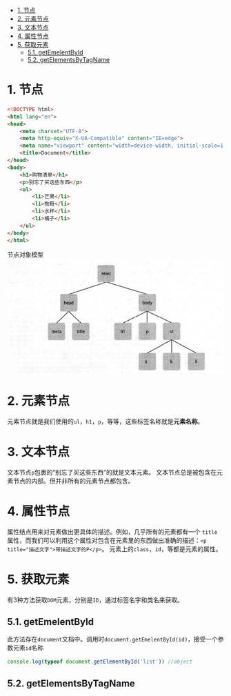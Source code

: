- [1. 节点](#1-节点)
- [2. 元素节点](#2-元素节点)
- [3. 文本节点](#3-文本节点)
- [4. 属性节点](#4-属性节点)
- [5. 获取元素](#5-获取元素)
  - [5.1. getEmelentById](#51-getemelentbyid)
  - [5.2. getElementsByTagName](#52-getelementsbytagname)

# 1. 节点
```html
<!DOCTYPE html>
<html lang="en">
<head>
    <meta charset="UTF-8">
    <meta http-equiv="X-UA-Compatible" content="IE=edge">
    <meta name="viewport" content="width=device-width, initial-scale=1.0">
    <title>Document</title>
</head>
<body>
    <h1>购物清单</h1>
    <p>别忘了买这些东西</p>
    <ul>
        <li>芒果</li>
        <li>拖鞋</li>
        <li>水杯</li>
        <li>橘子</li>
    </ul>
</body>
</html>
```
节点对象模型
![DOM模型](img/model.png)

# 2. 元素节点
元素节点就是我们使用的`ul`，`h1`，`p`，等等，这些标签名称就是**元素名称**。
# 3. 文本节点
文本节点`p`包裹的“别忘了买这些东西”的就是文本元素。
文本节点总是被包含在元素节点的内部。但并非所有的元素节点都包含。
# 4. 属性节点
属性结点用来对元素做出更具体的描述。例如，几乎所有的元素都有一个 `title` 属性，而我们可以利用这个属性对包含在元素里的东西做出准确的描述：`<p title="描述文字">带描述文字的P</p>`。
元素上的`class`，`id`，等都是元素的属性。
# 5. 获取元素
有3种方法获取`DOM`元素，分别是`ID`，通过标签名字和类名来获取。
## 5.1. getEmelentById
此方法存在`document`文档中。调用时`document.getEmelentById(id)`，接受一个参数元素`id`名称
```javascript
console.log(typeof document.getElementById('list')) //object
```
## 5.2. getElementsByTagName
```javascript
```